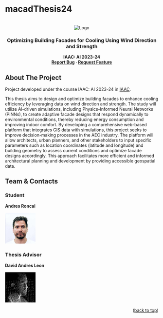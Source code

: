 # macadThesis24

<!-- PROJECT LOGO -->
<br />
<div align="center">
    <img src="https://github.com/ronmaccms/macadThesis24/assets/logos/project-logo.jpg" alt="Logo" width="150">
  <h3 align="center">Optimizing Building Facades for Cooling Using Wind Direction and Strength</h3>
  <p align="center" style="font-weight: bold;">IAAC: AI 2023-24<br>
    <a href="mailto:andres.roncal@students.iaac.net">Report Bug</a>
    ·
    <a href="mailto:andres.roncal@students.iaac.net">Request Feature</a>
  </p>
</div>

## About The Project

Project developed under the course IAAC: AI 2023-24 in [IAAC](https://iaac.net/).

This thesis aims to design and optimize building facades to enhance cooling efficiency by leveraging data on wind direction and strength. The study will utilize AI-driven simulations, including Physics-Informed Neural Networks (PINNs), to create adaptive facade designs that respond dynamically to environmental conditions, thereby reducing energy consumption and improving indoor comfort. By developing a comprehensive web-based platform that integrates GIS data with simulations, this project seeks to improve decision-making processes in the AEC industry. The platform will allow architects, urban planners, and other stakeholders to input specific parameters such as location coordinates (latitude and longitude) and building geometry to assess current conditions and optimize facade designs accordingly. This approach facilitates more efficient and informed architectural planning and development by providing accessible geospatial data.

## Team & Contacts

### Student
**Andres Roncal**

<a href="https://www.linkedin.com/in/andres-roncal-1b148a132/" target="_blank">
    <img src="src/img/andres.png" alt="Andres Roncal" width="100">
</a>

### Thesis Advisor
**David Andres Leon**

<a href="https://es.linkedin.com/in/davidandresleon" target="_blank">
    <img src="src/img/davidProfilePic.png" alt="David Andres Leon" width="100">
</a>

<p align="right">(<a href="#readme-top">back to top</a>)</p>
